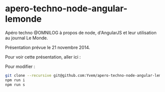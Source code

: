 apero-techno-node-angular-lemonde
=================================

Apéro techno @OMNILOG à propos de node, d'AngularJS et leur utilisation au journal Le Monde.

Présentation prévue le 21 novembre 2014.

Pour voir cette présentation, aller ici : <todo>

Pour modifier :
```bash
git clone --recursive git@github.com:Yvem/apero-techno-node-angular-lemonde.git
npm run i
npm run s
```

